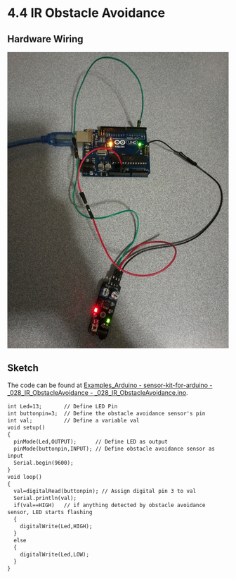 # 4.4 IR Obstacle Avoidance

## Hardware Wiring
![Image](../../Examples/sensor-kit-for-arduino/028_ir_obstacleavoidance.jpg)

## Sketch
The code can be found at [Examples_Arduino - sensor-kit-for-arduino - _028_IR_ObstacleAvoidance - _028_IR_ObstacleAvoidance.ino](https://github.com/LongerVisionRobot/Examples_Arduino/blob/master/sensor-kit-for-arduino/_028_IR_ObstacleAvoidance/_028_IR_ObstacleAvoidance.ino).
```
int Led=13;       // Define LED Pin
int buttonpin=3;  // Define the obstacle avoidance sensor's pin
int val;          // Define a variable val
void setup()
{
  pinMode(Led,OUTPUT);      // Define LED as output
  pinMode(buttonpin,INPUT); // Define obstacle avoidance sensor as input
  Serial.begin(9600);
}
void loop()
{
  val=digitalRead(buttonpin); // Assign digital pin 3 to val
  Serial.println(val);
  if(val==HIGH)   // if anything detected by obstacle avoidance sensor, LED starts flashing
  {
    digitalWrite(Led,HIGH);
  }
  else
  {
    digitalWrite(Led,LOW);
  }
}
```